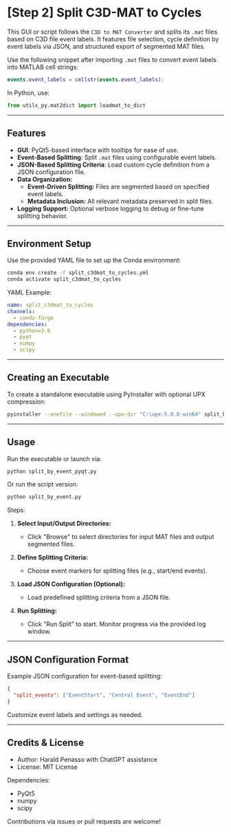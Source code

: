 # [Step 2] Split C3D-MAT to Cycles

This GUI or script follows the ``C3D to MAT Converter`` and splits its `.mat` files based on C3D file event labels. It features file selection, cycle definition by event labels via JSON, and structured export of segmented MAT files.

Use the following snippet after importing `.mat` files to convert event labels into MATLAB cell strings:

```matlab
events.event_labels = cellstr(events.event_labels);
```

In Python, use:

```python
from utils_py.mat2dict import loadmat_to_dict
```

---

## Features

- **GUI**: PyQt5-based interface with tooltips for ease of use.
- **Event-Based Splitting**: Split `.mat` files using configurable event labels.
- **JSON-Based Splitting Criteria**: Load custom cycle definition from a JSON configuration file.
- **Data Organization:**
  - **Event-Driven Splitting:** Files are segmented based on specified event labels.
  - **Metadata Inclusion:** All relevant metadata preserved in split files.
- **Logging Support:** Optional verbose logging to debug or fine-tune splitting behavior.

---

## Environment Setup

Use the provided YAML file to set up the Conda environment:

```bash
conda env create -f split_c3dmat_to_cycles.yml
conda activate split_c3dmat_to_cycles
```

YAML Example:

```yml
name: split_c3dmat_to_cycles
channels:
  - conda-forge
dependencies:
  - python=3.8
  - pyqt
  - numpy
  - scipy
```

---

## Creating an Executable

To create a standalone executable using PyInstaller with optional UPX compression:

```bash
pyinstaller --onefile --windowed --upx-dir "C:\upx-5.0.0-win64" split_by_event_pyqt.py
```

---

## Usage

Run the executable or launch via:

```bash
python split_by_event_pyqt.py
```

Or run the script version:

```bash
python split_by_event.py
```

Steps:

1. **Select Input/Output Directories:**
   - Click "Browse" to select directories for input MAT files and output segmented files.

2. **Define Splitting Criteria:**
   - Choose event markers for splitting files (e.g., start/end events).

3. **Load JSON Configuration (Optional):**
   - Load predefined splitting criteria from a JSON file.

4. **Run Splitting:**
   - Click "Run Split" to start. Monitor progress via the provided log window.

---

## JSON Configuration Format

Example JSON configuration for event-based splitting:

```json
{
  "split_events": ["EventStart", "Central Event", "EventEnd"]
}
```

Customize event labels and settings as needed.

---

## Credits & License

- Author: Harald Penasso with ChatGPT assistance
- License: MIT License

Dependencies:

- PyQt5
- numpy
- scipy

Contributions via issues or pull requests are welcome!
